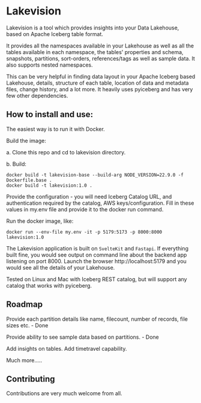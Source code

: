 # Lakevision

Lakevision is a tool which provides insights into your Data Lakehouse, based on Apache Iceberg table format.

It provides all the namespaces available in your Lakehouse as well as all the tables available in each namespace, the tables' properties and schema, snapshots, partitions, sort-orders, references/tags as well as sample data. It also supports nested namespaces.

This can be very helpful in finding data layout in your Apache Iceberg based Lakehouse, details, structure of each table, location of data and metadata files, change history, and a lot more. It heavily uses pyiceberg and has very few other dependencies.

## How to install and use:

The easiest way is to run it with Docker.

Build the image:

a. Clone this repo and cd to lakevision directory.

b. Build:

```
docker build -t lakevision-base --build-arg NODE_VERSION=22.9.0 -f Dockerfile.base .
docker build -t lakevision:1.0 .
```

Provide the configuration - you will need Iceberg Catalog URL, and authentication required by the catalog, AWS keys/configuration. Fill in these values in my.env file and provide it to the docker run command.

Run the docker image, like:

```
docker run --env-file my.env -it -p 5179:5173 -p 8000:8000 lakevision:1.0
```

The Lakevision application is built on `SvelteKit` and `Fastapi`. If everything built fine, you would see output on command line about the backend app listening on port 8000. Launch the browser http://localhost:5179 and you would see all the details of your Lakehouse.

Tested on Linux and Mac with Iceberg REST catalog, but will support any catalog that works with pyiceberg.

## Roadmap

Provide each partition details like name, filecount, number of records, file sizes etc. - Done

Provide ability to see sample data based on partitions. - Done

Add insights on tables.
Add timetravel capability.

Much more.....

## Contributing

Contributions are very much welcome from all.
